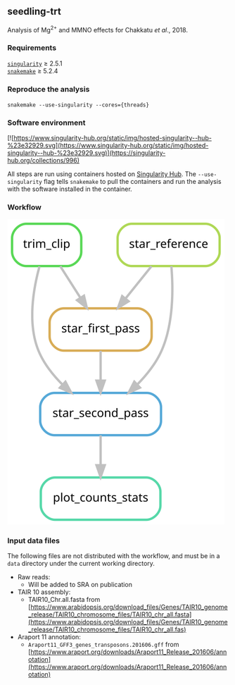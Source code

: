 ## seedling-trt

Analysis of Mg<sup>2+</sup> and MMNO effects for Chakkatu *et al*., 2018.

### Requirements

[`singularity`](https://singularity.lbl.gov) ≥ 2.5.1   
[`snakemake`](https://snakemake.readthedocs.io) ≥ 5.2.4

### Reproduce the analysis

`snakemake --use-singularity --cores={threads}`

### Software environment

[![https://www.singularity-hub.org/static/img/hosted-singularity--hub-%23e32929.svg](https://www.singularity-hub.org/static/img/hosted-singularity--hub-%23e32929.svg)](https://singularity-hub.org/collections/996)

All steps are run using containers hosted on [Singularity Hub](https://singularity-hub.org/collections/996). The `--use-singularity` flag tells `snakemake` to pull the containers and run the analysis with the software installed in the container.

### Workflow

![](dag/dag.svg)

### Input data files

The following files are not distributed with the workflow, and must be in a `data` directory under the current working directory.

- Raw reads:
    + Will be added to SRA on publication
- TAIR 10 assembly:
    + TAIR10_Chr.all.fasta from [https://www.arabidopsis.org/download_files/Genes/TAIR10_genome_release/TAIR10_chromosome_files/TAIR10_chr_all.fasta](https://www.arabidopsis.org/download_files/Genes/TAIR10_genome_release/TAIR10_chromosome_files/TAIR10_chr_all.fas)
- Araport 11 annotation:
    + `Araport11_GFF3_genes_transposons.201606.gff` from [https://www.araport.org/downloads/Araport11_Release_201606/annotation](https://www.araport.org/downloads/Araport11_Release_201606/annotation)
